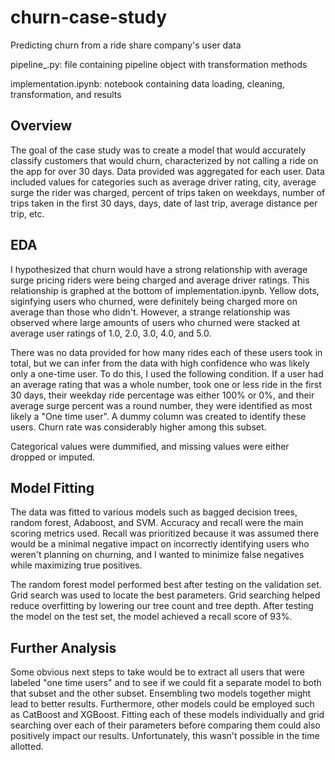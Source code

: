 # churn-case-study
Predicting churn from a ride share company's user data


pipeline_.py: file containing pipeline object with transformation methods

implementation.ipynb: notebook containing data loading, cleaning, transformation, and results


## Overview

The goal of the case study was to create a model that would accurately classify customers that would churn, characterized by not calling a ride on the app for over 30 days. Data provided was aggregated for each user. Data included values for categories such as average driver rating, city, average surge the rider was charged, percent of trips taken on weekdays, number of trips taken in the first 30 days, days, date of last trip, average distance per trip, etc.

## EDA

I hypothesized that churn would have a strong relationship with average surge pricing riders were being charged and average driver ratings. This relationship is graphed at the bottom of implementation.ipynb. Yellow dots, siginfying users who churned, were definitely being charged more on average than those who didn't. However, a strange relationship was observed where large amounts of users who churned were stacked at average user ratings of 1.0, 2.0, 3.0, 4.0, and 5.0. 

There was no data provided for how many rides each of these users took in total, but we can infer from the data with high confidence who was likely only a one-time user. To do this, I used the following condition. If a user had an average rating that was a whole number, took one or less ride in the first 30 days, their weekday ride percentage was either 100% or 0%, and their average surge percent was a round number, they were identified as most likely a "One time user". A dummy column was created to identify these users. Churn rate was considerably higher among this subset.

Categorical values were dummified, and missing values were either dropped or imputed. 

## Model Fitting

The data was fitted to various models such as bagged decision trees, random forest, Adaboost, and SVM. Accuracy and recall were the main scoring metrics used. Recall was prioritized because it was assumed there would be a minimal negative impact on incorrectly identifying users who weren't planning on churning, and I wanted to minimize false negatives while maximizing true positives.

The random forest model performed best after testing on the validation set. Grid search was used to locate the best parameters. Grid searching helped reduce overfitting by lowering our tree count and tree depth. After testing the model on the test set, the model achieved a recall score of 93%. 

## Further Analysis

Some obvious next steps to take would be to extract all users that were labeled "one time users" and to see if we could fit a separate model to both that subset and the other subset. Ensembling two models together might lead to better results. Furthermore, other models could be employed such as CatBoost and XGBoost. Fitting each of these models individually and grid searching over each of their parameters before comparing them could also positively impact our results. Unfortunately, this wasn't possible in the time allotted. 
